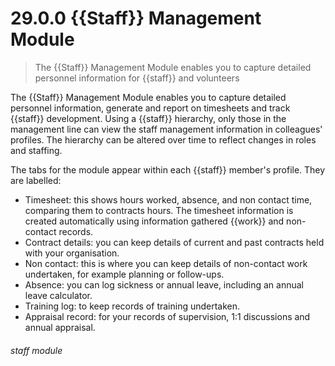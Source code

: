 # 29.0.0 {{Staff}} Management Module

> The {{Staff}} Management Module enables you to capture detailed personnel information for {{staff}} and volunteers

The {{Staff}} Management Module enables you to capture detailed personnel information, generate and report on timesheets and track {{staff}} development. Using a {{staff}} hierarchy, only those in the management line can view the staff management information in colleagues' profiles. The hierarchy can be altered over time to reflect changes in roles and staffing.

The tabs for the module appear within each {{staff}} member's profile. They are labelled:

- Timesheet: this shows hours worked, absence, and non contact time, comparing them to contracts hours. The timesheet information is created automatically using information gathered {{work}} and non-contact records. 
- Contract details: you can keep details of current and past contracts held with your organisation.
- Non contact: this is where you can keep details of non-contact work undertaken, for example planning or follow-ups.
- Absence: you can log sickness or annual leave, including an annual leave calculator.
- Training log: to keep records of training undertaken.
- Appraisal record: for your records of supervision, 1:1 discussions and annual appraisal.


###### staff module

